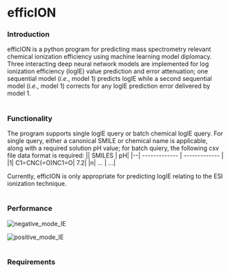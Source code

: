 # efficION

### Introduction 
efficION is a python program for predicting mass spectrometry relevant chemical ionization efficiency using machine learning model diplomacy. Three interacting deep neural network models are implemented for log ionization efficiency (logIE) value prediction and error attenuation; one sequential model (*i.e.*, model 1) predicts logIE while a second sequential model (*i.e.*, model 1) corrects for any logIE prediction error delivered by model 1.

#
### Functionality
The program supports single logIE query or batch chemical logIE query. For single query, either a canonical SMILE or chemical name is applicable, along with a required solution pH value; for batch quiery, the following csv file data format is required:
|| SMILES | pH|
|--| ------------- | ------------- |
|1| C1=CNC(=O)NC1=O| 7.2|
|n| ... | ...|

Currently, efficION is only appropriate for predicting logIE relating to the ESI ionization technique. 
#
### Performance


![negative_mode_IE](https://github.com/mitkeng/efficION/assets/97419520/8f8bf4bc-e028-4cb7-9ba9-4897faf6da0f)

![positive_mode_IE](https://github.com/mitkeng/efficION/assets/97419520/bb441331-f8c2-4f29-93a0-4a888476dffd)



#
### Requirements


